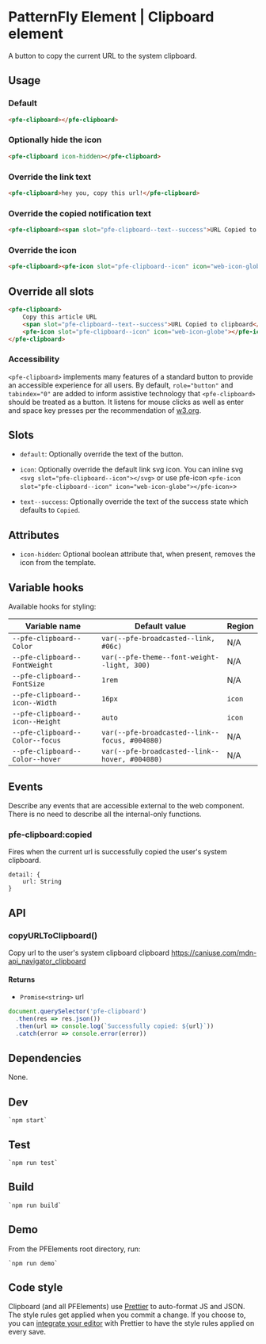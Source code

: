 # PatternFly Element | Clipboard element

A button to copy the current URL to the system clipboard.

## Usage

### Default
```html
<pfe-clipboard></pfe-clipboard>
```

### Optionally hide the icon
```html
<pfe-clipboard icon-hidden></pfe-clipboard>
```

### Override the link text
```html
<pfe-clipboard>hey you, copy this url!</pfe-clipboard>
```

### Override the copied notification text
```html
<pfe-clipboard><span slot="pfe-clipboard--text--success">URL Copied to clipboard</span></pfe-clipboard>
```
### Override the icon
```html
<pfe-clipboard><pfe-icon slot="pfe-clipboard--icon" icon="web-icon-globe"></pfe-icon></pfe-clipboard>
```

## Override all slots
```html
<pfe-clipboard>
    Copy this article URL
    <span slot="pfe-clipboard--text--success">URL Copied to clipboard</span>
    <pfe-icon slot="pfe-clipboard--icon" icon="web-icon-globe"></pfe-icon>
</pfe-clipboard>
```

### Accessibility

`<pfe-clipboard>` implements many features of a standard button to provide an accessible
experience for all users. By default, `role="button"` and `tabindex="0"` are added to
inform assistive technology that `<pfe-clipboard>` should be treated as a button.  It listens for 
mouse clicks as well as enter and space key presses per the recommendation of 
[w3.org](https://www.w3.org/TR/wai-aria-practices-1.1/examples/button/button.html).

## Slots

- `default`: Optionally override the text of the button.

- `icon`: Optionally override the default link svg icon. You can inline svg `<svg slot="pfe-clipboard--icon"></svg>` or use pfe-icon `<pfe-icon slot="pfe-clipboard--icon" icon="web-icon-globe"></pfe-icon>`>

- `text--success`: Optionally override the text of the success state which defaults to `Copied`.

## Attributes

- `icon-hidden`: Optional boolean attribute that, when present, removes the icon from the template.

## Variable hooks

Available hooks for styling:

| Variable name | Default value | Region |
| --- | --- | --- |
| `--pfe-clipboard--Color` | `var(--pfe-broadcasted--link, #06c)` | N/A |
| `--pfe-clipboard--FontWeight` | `var(--pfe-theme--font-weight--light, 300)` | N/A |
| `--pfe-clipboard--FontSize` | `1rem` | N/A |
| `--pfe-clipboard--icon--Width` | `16px` | `icon` |
| `--pfe-clipboard--icon--Height` | `auto` | `icon` |
| `--pfe-clipboard--Color--focus` | `var(--pfe-broadcasted--link--focus, #004080)` | N/A |
| `--pfe-clipboard--Color--hover` | `var(--pfe-broadcasted--link--hover, #004080)` | N/A |

## Events
Describe any events that are accessible external to the web component. There is no need to describe all the internal-only functions.

### pfe-clipboard:copied

Fires when the current url is successfully copied the user's system clipboard.

```
detail: {
    url: String
}
```

## API

### copyURLToClipboard() 

Copy url to the user's system clipboard clipboard
https://caniuse.com/mdn-api_navigator_clipboard

#### Returns

- `Promise<string>` url

```js
document.querySelector('pfe-clipboard')
  .then(res => res.json())
  .then(url => console.log(`Successfully copied: ${url}`))
  .catch(error => console.error(error))
```

## Dependencies

None.

## Dev

    `npm start`

## Test

    `npm run test`

## Build

    `npm run build`

## Demo

From the PFElements root directory, run:

    `npm run demo`

## Code style

Clipboard (and all PFElements) use [Prettier][prettier] to auto-format JS and JSON. The style rules get applied when you commit a change. If you choose to, you can [integrate your editor][prettier-ed] with Prettier to have the style rules applied on every save.

[prettier]: https://github.com/prettier/prettier/
[prettier-ed]: https://prettier.io/docs/en/editors.html
[web-component-tester]: https://github.com/Polymer/web-component-tester
